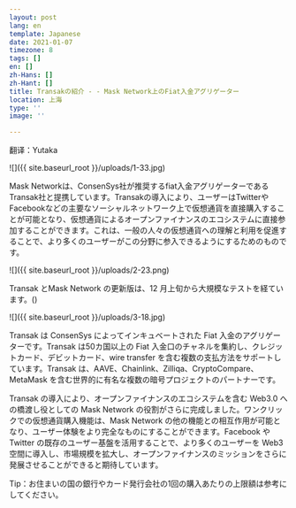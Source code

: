 ```yaml
---
layout: post
lang: en
template: Japanese
date: 2021-01-07
timezone: 8
tags: []
en: []
zh-Hans: []
zh-Hant: []
title: Transakの紹介 - - Mask Network上のFiat入金アグリゲーター
location: 上海
type: ''
image: ''

---
```

翻译：Yutaka

![]({{ site.baseurl_root }}/uploads/1-33.jpg)

Mask Networkは、ConsenSys社が推奨するfiat入金アグリゲーターであるTransak社と提携しています。Transakの導入により、ユーザーはTwitterやFacebookなどの主要なソーシャルネットワーク上で仮想通貨を直接購入することが可能となり、仮想通貨によるオープンファイナンスのエコシステムに直接参加することができます。これは、一般の人々の仮想通貨への理解と利用を促進することで、より多くのユーザーがこの分野に参入できるようにするためのものです。

![]({{ site.baseurl_root }}/uploads/2-23.png)

Transak とMask Network の更新版は、12 月上旬から大規模なテストを経ています。()

![]({{ site.baseurl_root }}/uploads/3-18.jpg)

Transak は ConsenSys によってインキュベートされた Fiat 入金のアグリゲーターです。Transak は50カ国以上の Fiat 入金口のチャネルを集約し、クレジットカード、デビットカード、wire transfer を含む複数の支払方法をサポートしています。Transak は、AAVE、Chainlink、Zilliqa、CryptoCompare、MetaMask を含む世界的に有名な複数の暗号プロジェクトのパートナーです。

Transak の導入により、オープンファイナンスのエコシステムを含む Web3.0 への橋渡し役としての Mask Network の役割がさらに完成しました。ワンクリックでの仮想通貨購入機能は、Mask Network の他の機能との相互作用が可能となり、ユーザー体験をより完全なものにすることができます。Facebook や Twitter の既存のユーザー基盤を活用することで、より多くのユーザーを Web3 空間に導入し、市場規模を拡大し、オープンファイナンスのミッションをさらに発展させることができると期待しています。

Tip：お住まいの国の銀行やカード発行会社の1回の購入あたりの上限額は参考にしてください。